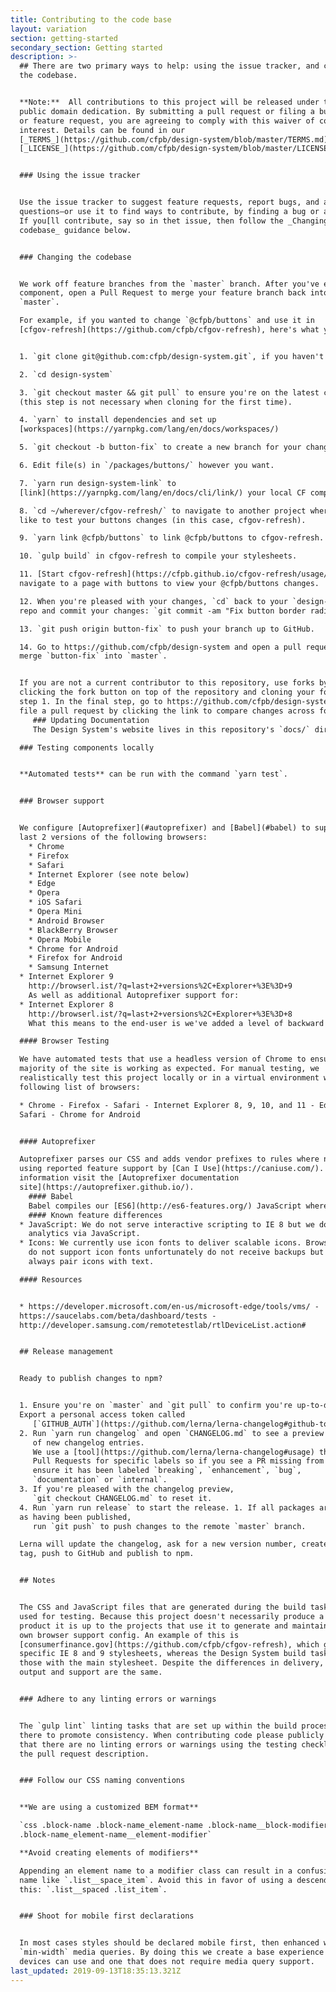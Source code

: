 ```yaml
---
title: Contributing to the code base
layout: variation
section: getting-started
secondary_section: Getting started
description: >-
  ## There are two primary ways to help: using the issue tracker, and changing
  the codebase.


  **Note:**  All contributions to this project will be released under the CC0
  public domain dedication. By submitting a pull request or filing a bug, issue,
  or feature request, you are agreeing to comply with this waiver of copyright
  interest. Details can be found in our
  [_TERMS_](https://github.com/cfpb/design-system/blob/master/TERMS.md) _and_
  [_LICENSE_](https://github.com/cfpb/design-system/blob/master/LICENSE).


  ### Using the issue tracker


  Use the issue tracker to suggest feature requests, report bugs, and ask
  questions—or use it to find ways to contribute, by finding a bug or a feature.
  If you[ll contribute, say so in thet issue, then follow the _Changing the
  codebase_ guidance below.


  ### Changing the codebase


  We work off feature branches from the `master` branch. After you've edited a
  component, open a Pull Request to merge your feature branch back into
  `master`.

  For example, if you wanted to change `@cfpb/buttons` and use it in
  [cfgov-refresh](https://github.com/cfpb/cfgov-refresh), here's what you'd do:


  1. `git clone git@github.com:cfpb/design-system.git`, if you haven't already. 

  2. `cd design-system` 

  3. `git checkout master && git pull` to ensure you're on the latest changes
  (this step is not necessary when cloning for the first time). 

  4. `yarn` to install dependencies and set up
  [workspaces](https://yarnpkg.com/lang/en/docs/workspaces/) 

  5. `git checkout -b button-fix` to create a new branch for your changes. 

  6. Edit file(s) in `/packages/buttons/` however you want. 

  7. `yarn run design-system-link` to
  [link](https://yarnpkg.com/lang/en/docs/cli/link/) your local CF components. 

  8. `cd ~/wherever/cfgov-refresh/` to navigate to another project where you'd
  like to test your buttons changes (in this case, cfgov-refresh). 

  9. `yarn link @cfpb/buttons` to link @cfpb/buttons to cfgov-refresh. 

  10. `gulp build` in cfgov-refresh to compile your stylesheets. 

  11. [Start cfgov-refresh](https://cfpb.github.io/cfgov-refresh/usage/) and
  navigate to a page with buttons to view your @cfpb/buttons changes. 

  12. When you're pleased with your changes, `cd` back to your `design-system`
  repo and commit your changes: `git commit -am "Fix button border radius"` 

  13. `git push origin button-fix` to push your branch up to GitHub. 

  14. Go to https://github.com/cfpb/design-system and open a pull request to
  merge `button-fix` into `master`.


  If you are not a current contributor to this repository, use forks by first
  clicking the fork button on top of the repository and cloning your fork in
  step 1. In the final step, go to https://github.com/cfpb/design-system and
  file a pull request by clicking the link to compare changes across forks.
     ### Updating Documentation
     The Design System's website lives in this repository's `docs/` directory and is powered by Netlify CMS and Jekyll. To edit any page of the website, click the edit button at the bottom right of the page. You'll need to be added as a contributor to this repository in order to authenticate with Netlify CMS.

  ### Testing components locally


  **Automated tests** can be run with the command `yarn test`.


  ### Browser support


  We configure [Autoprefixer](#autoprefixer) and [Babel](#babel) to support the
  last 2 versions of the following browsers:
    * Chrome
    * Firefox
    * Safari
    * Internet Explorer (see note below)
    * Edge
    * Opera
    * iOS Safari
    * Opera Mini
    * Android Browser
    * BlackBerry Browser
    * Opera Mobile
    * Chrome for Android
    * Firefox for Android
    * Samsung Internet
  * Internet Explorer 9
    http://browserl.ist/?q=last+2+versions%2C+Explorer+%3E%3D+9
    As well as additional Autoprefixer support for:
  * Internet Explorer 8
    http://browserl.ist/?q=last+2+versions%2C+Explorer+%3E%3D+8
    What this means to the end-user is we've added a level of backward compatability for modern features as much as possible. This doesn't necessarily mean feature parity. Where it's impossible or impractical to implement a modern feature, we fallback to standard practices for that browser. For example, we do not deliver interactive scripting for Internet Explorer 8, but we do ensure that default browser features continue to work so users that can't or don't want to upgrade continue to have access to the site and our content.

  #### Browser Testing

  We have automated tests that use a headless version of Chrome to ensure the
  majority of the site is working as expected. For manual testing, we
  realistically test this project locally or in a virtual environment with the
  following list of browsers: 

  * Chrome - Firefox - Safari - Internet Explorer 8, 9, 10, and 11 - Edge - iOS
  Safari - Chrome for Android


  #### Autoprefixer

  Autoprefixer parses our CSS and adds vendor prefixes to rules where necessary
  using reported feature support by [Can I Use](https://caniuse.com/). For more
  information visit the [Autoprefixer documentation
  site](https://autoprefixer.github.io/).
    #### Babel
    Babel compiles our [ES6](http://es6-features.org/) JavaScript where necessary for the browsers that either don't support or have limited support of ES6 features. For more information visit the [Babel documentation site](https://babeljs.io/).
    #### Known feature differences
  * JavaScript: We do not serve interactive scripting to IE 8 but we do deliver
    analytics via JavaScript.
  * Icons: We currently use icon fonts to deliver scalable icons. Browsers that
    do not support icon fonts unfortunately do not receive backups but we try to
    always pair icons with text.

  #### Resources


  * https://developer.microsoft.com/en-us/microsoft-edge/tools/vms/ -
  https://saucelabs.com/beta/dashboard/tests -
  http://developer.samsung.com/remotetestlab/rtlDeviceList.action#


  ## Release management


  Ready to publish changes to npm?


  1. Ensure you're on `master` and `git pull` to confirm you're up-to-date. 1.
  Export a personal access token called
     [`GITHUB_AUTH`](https://github.com/lerna/lerna-changelog#github-token).
  2. Run `yarn run changelog` and open `CHANGELOG.md` to see a preview
     of new changelog entries.
     We use a [tool](https://github.com/lerna/lerna-changelog#usage) that scans our
     Pull Requests for specific labels so if you see a PR missing from the changelog,
     ensure it has been labeled `breaking`, `enhancement`, `bug`,
     `documentation` or `internal`.
  3. If you're pleased with the changelog preview,
     `git checkout CHANGELOG.md` to reset it.
  4. Run `yarn run release` to start the release. 1. If all packages are shown
  as having been published,
     run `git push` to push changes to the remote `master` branch.

  Lerna will update the changelog, ask for a new version number, create a git
  tag, push to GitHub and publish to npm.


  ## Notes


  The CSS and JavaScript files that are generated during the build task are only
  used for testing. Because this project doesn't necessarily produce a final
  product it is up to the projects that use it to generate and maintain their
  own browser support config. An example of this is
  [consumerfinance.gov](https://github.com/cfpb/cfgov-refresh), which generates
  specific IE 8 and 9 stylesheets, whereas the Design System build task bundles
  those with the main stylesheet. Despite the differences in delivery, the
  output and support are the same.


  ### Adhere to any linting errors or warnings


  The `gulp lint` linting tasks that are set up within the build processes are
  there to promote consistency. When contributing code please publicly track
  that there are no linting errors or warnings using the testing checklist in
  the pull request description.


  ### Follow our CSS naming conventions


  **We are using a customized BEM format**

  `css .block-name .block-name_element-name .block-name__block-modifier
  .block-name_element-name__element-modifier`

  **Avoid creating elements of modifiers**

  Appending an element name to a modifier class can result in a confusing class
  name like `.list__space_item`. Avoid this in favor of using a descendant, like
  this: `.list__spaced .list_item`.


  ### Shoot for mobile first declarations


  In most cases styles should be declared mobile first, then enhanced with
  `min-width` media queries. By doing this we create a base experience that all
  devices can use and one that does not require media query support.
last_updated: 2019-09-13T18:35:13.321Z
---
```


